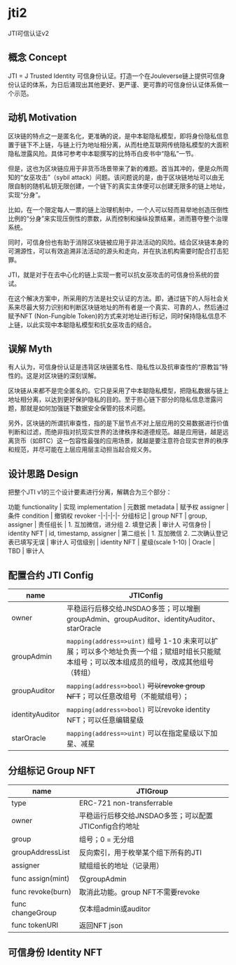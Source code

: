 # jti2

JTI可信认证v2

## 概念 Concept

JTI = J Trusted Identity 可信身份认证。打造一个在Jouleverse链上提供可信身份认证的体系，为日后涌现出其他更好、更严谨、更可靠的可信身份认证体系做一个示范。

## 动机 Motivation

区块链的特点之一是匿名化，更准确的说，是中本聪隐私模型，即将身份隐私信息置于链下不上链，与链上行为地址相分离，从而杜绝互联网传统隐私模型的大面积隐私泄露风险。具体可参考中本聪撰写的比特币白皮书中“隐私”一节。

但是，这也为区块链应用于非货币场景带来了新的难题。首当其冲的，便是众所周知的“女巫攻击”（sybil attack）问题。该问题说的是，由于区块链地址可以由无限自制的随机私钥无限创建，一个链下的真实主体便可以创建无限多的链上地址，实现“分身”。

比如，在一个限定每人一票的链上治理机制中，一个人可以轻而易举地创造压倒性比例的“分身”来实现压倒性的票数，从而控制和操纵投票结果，进而篡夺整个治理系统。

同时，可信身份也有助于消除区块链被应用于非法活动的风险。结合区块链本身的可溯源性，可以有效追溯非法活动的源头和走向，并在执法机构需要时配合打击犯罪。

JTI，就是对于在去中心化的链上实现一套可以抗女巫攻击的可信身份系统的尝试。

在这个解决方案中，所采用的方法是社交认证的方法。即，通过链下的人际社会关系来尽最大努力识别和判断区块链地址的所有者是一个真实、可靠的人，然后通过赋予NFT (Non-Fungible Token)的方式来对地址进行标记，同时保持隐私信息不上链，以此实现中本聪隐私模型和抗女巫攻击的结合。

## 误解 Myth

有人认为，可信身份认证是违背区块链匿名性、隐私性以及抗审查性的“原教旨”特性的。这是对区块链的深刻误解。

区块链从来都不是完全匿名的。它只是采用了中本聪隐私模型，把隐私数据与链上地址相分离，以达到更好保护隐私的目的。至于担心链下部分的隐私信息泄露问题，那就是如何加强链下数据安全保管的技术问题。

另外，区块链的所谓抗审查性，指的是下层节点不对上层应用的交易数据进行价值判断和过滤，而绝非指对抗现实世界的法律秩序和道德规范。越是应用链，越是远离货币（如BTC）这一包容性最强的应用场景，就越是要注意符合现实世界的秩序和规范，并尽可能在上层应用层主动担当起合规义务。

## 设计思路 Design

把整个JTI v1的三个设计要素进行分离，解耦合为三个部分：

功能 functionality | 实现 implementation | 元数据 metadata | 赋予权 assigner | 条件 condition | 撤销权 revoker
-|-|-|-|-
分组标记 | group NFT | group, assigner | 责任组长 | 1. 互加微信，进分组 2. 填登记表 | 审计人
可信身份 | identity NFT | id, timestamp, assigner | 第二组长 | 1. 互加微信 2. 二次确认登记表已填写无误 | 审计人
可信级别 | identity NFT | 星级(scale 1-10) | Oracle | TBD | 审计人

## 配置合约 JTI Config

name | JTIConfig
-|-
owner | 平稳运行后移交给JNSDAO多签；可以增删groupAdmin、groupAuditor、identityAuditor、starOracle
groupAdmin | ```mapping(address=>uint)``` 组号 1-10 未来可以扩展；可以多个地址负责一个组；赋组时组长只能赋本组号；可以改本组成员的组号，改成其他组号（转组）
groupAuditor | ```mapping(address=>bool)``` <del>可以revoke group NFT</del>；可以任意改组号（不能赋组号）；
identityAuditor | ```mapping(address=>bool)``` 可以revoke identity NFT；可以任意编辑星级
starOracle | ```mapping(address=>uint)``` 可以在指定星级以下加星、减星

## 分组标记 Group NFT

name | JTIGroup
-|-
type | ERC-721 non-transferrable
owner | 平稳运行后移交给JNSDAO多签；可以配置JTIConfig合约地址
group | 组号；0 = 无分组
groupAddressList | 反向索引，用于枚举某个组下所有的JTI
assigner | 赋组组长的地址（记录用）
func assign(mint) | 仅groupAdmin
func revoke(burn) | 取消此功能。group NFT不需要revoke
func changeGroup | 仅本组admin或auditor
func tokenURI | 返回NFT json

## 可信身份 Identity NFT



